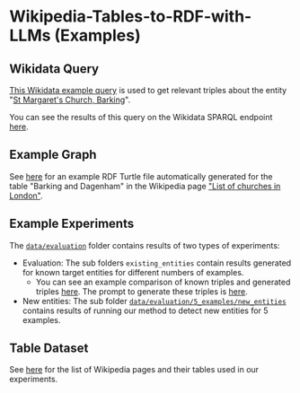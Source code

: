 # Wikipedia-Tables-to-RDF-with-LLMs (Examples)

## Wikidata Query

[This Wikidata example query](example_wikidata_sparql_query.txt) is used to get relevant triples about the entity "[St Margaret's Church, Barking](https://www.wikidata.org/wiki/Q17526496)".

You can see the results of this query on the Wikidata SPARQL endpoint [here](https://w.wiki/9Kfp).

## Example Graph

See [here](example_churches_in_london.ttl) for an example RDF Turtle file automatically generated for the table "Barking and Dagenham" in the Wikipedia page ["List of churches in London"](https://en.wikipedia.org/w/index.php?title=List_of_churches_in_London&oldid=1203013560).

## Example Experiments

The [`data/evaluation`](../data/evaluation) folder contains results of two types of experiments:
- Evaluation: The sub folders `existing_entities` contain results generated for known target entities for different numbers of examples.
   - You can see an example comparison of known triples and generated triples [here](../data/evaluation/5_examples/existing_entities/evaluation/List_of_Ganesha_temples_1.txt). The prompt to generate these triples is [here](/data/evaluation/5_examples/existing_entities/prompts/List_of_Ganesha_temples_1.txt).
- New entities: The sub folder [`data/evaluation/5_examples/new_entities`](../data/evaluation/5_examples/new_entities) contains results of running our method to detect new entities for 5 examples.

## Table Dataset

See [here](../data/wikipedia_list_tables.tsv) for the list of Wikipedia pages and their tables used in our experiments.
